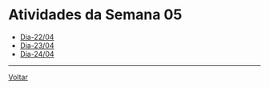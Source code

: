 # Atividades da Semana 05

*  [Dia-22/04](dia_20200422.md)
*  [Dia-23/04](dia_20200423.md)
*  [Dia-24/04](dia_20200424.md)

---
[Voltar](../index.md)
